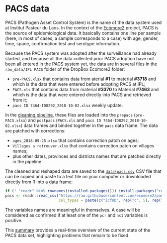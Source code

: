 
<!-- README.md is generated from README.Rmd. Please edit that file -->

# PACS data

<!-- badges: start -->

<!-- badges: end -->

PACS (Pathogen Asset Control System) is the name of the data system used
at Institut Pasteur du Laos. In the context of the
[Ecomore2](http://www.ecomore.org) project, PACS is the source of
epidemiological data. It basically contains one line per sample (here,
in most of cases, a sample corresponds to a case) with age, gender,
time, space, confirmation test and serotype information.

Because the PACS system was adopted after the surveillance had already
started, and because all the data collected prior PACS adoption have not
been all entered in the PACS system yet, the data are in several files
in the `raw_data/IPL PACS` folder of the DropBox Ecomore2 folder:

  - `pre-PACS.xlsx` that contains data from aterial **\#1** to material
    **\#3718** and which is the data that were entered before adopting
    PACS at IPL;
  - `PACS.xls` that contains data from material **\#3370** to Material
    **\#7463** and which is the data that were entered directly into
    PACS and retrieved from it;
  - `pacs ID 7464-ID8292_2018-10-02.xlsx` weekly update.

In the [cleaning
pipeline](https://ecomore2.github.io/pacs/make_data.html), these files
are loaded into the `prepacs` (`pre-PACS.xlsx`) and `postpacs`
(`PACS.xls` and `pacs ID 7464-ID8292_2018-10-02.xlsx`) data frames and
binded together in the `pacs` data frame. The data are patched with
corrections:

  - `ages_2018-09-25.xlsx` that contains correction patch on ages;
  - `Villages a retrouver.xlsx` that contains correction patch on
    villages names;
  - plus other dates, provinces and districts names that are patched
    directly in the pipeline.

The cleaned and reshaped data are saved to the
[`data\pacs.csv`](https://raw.githubusercontent.com/ecomore2/pacs/master/data/pacs.csv)
CSV file that can be copied and paste to a text file on your computer or
downloaded directly from R into a data
frame:

``` r
if (! "readr" %in% rownames(installed.packages())) install.packages("readr")
pacs <- readr::read_csv("https://raw.githubusercontent.com/ecomore2/pacs/master/data/pacs.csv",
                        col_types = paste(c("icfnD", rep("c", 5), rep("D", 4), rep("f", 3)), collapse = ""))
```

The variables names are meaningful in themselves. A case will be
considered as confirmed if at least one of the `pcr` and `ns1` variables
is positive.

This [summary](https://ecomore2.github.io/pacs/summarize_data.html)
provides a real-time overview of the current state of the PACS data set,
highlighting problems that remain to be fixed.
